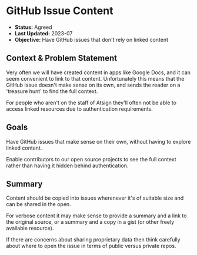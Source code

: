 # GitHub Issue Content

* **Status:** Agreed
* **Last Updated:** 2023-07
* **Objective:** Have GitHub issues that don't rely on linked content

## Context & Problem Statement

Very often we will have created content in apps like Google Docs, and it
can seem convenient to link to that content. Unfortunately this means that
the GitHub Issue doesn't make sense on its own, and sends the reader on a
'treasure hunt' to find the full context.

For people who aren't on the staff of Atsign they'll often not be able to
access linked resources due to authentication requirements.

## Goals

Have GitHub issues that make sense on their own, without having to explore
linked content.

Enable contributors to our open source projects to see the full context
rather than having it hidden behind authentication.

## Summary

Content should be copied into issues wherenever it's of suitable size and
can be shared in the open.

For verbose content it may make sense to provide a summary and a link to
the original source, or a summary and a copy in a gist (or other freely
available resource).

If there are concerns about sharing proprietary data then think carefully
about where to open the issue in terms of public versus private repos.

